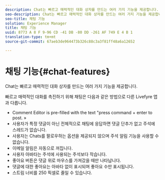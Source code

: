 ```yaml
---
description: Chat는 빠르고 매력적인 대화 상자를 만드는 여러 가지 기능을 제공합니다.
seo-description: Chat는 빠르고 매력적인 대화 상자를 만드는 여러 가지 기능을 제공합니다.
seo-title: 채팅 기능
solution: Experience Manager
title: 채팅 기능
uuid: 8773 A 8 F 9-96 CD -41 DB -80 DD -261 AF 749 E 4 B 1
translation-type: tm+mt
source-git-commit: 67aeb3de964473b326c88c3a3f81ff48a6a12652

---
```



# 채팅 기능{#chat-features}

Chat는 빠르고 매력적인 대화 상자를 만드는 여러 가지 기능을 제공합니다.



빠르고 매력적인 대화를 촉진하기 위해 채팅은 다음과 같은 방법으로 다른 Livefyre 앱과 다릅니다.

* Comment Editor is pre-filled with the text "press command + enter to post. »
* 사용자가 특정 댓글이 아닌 전체적으로 채팅에 응답하면 댓글 단추가 없고 주석에 스레드가 없습니다.
* 사용자는 Chats를 팔로우하는 옵션을 제공되지 않으며 주석 알림 기능을 사용할 수 없습니다.
* 이메일 알림은 자동으로 꺼집니다.
* 사용자 아바타는 주석에 사용되는 주석보다 작습니다.
* 좋아요 버튼은 댓글 위로 마우스를 가져갔을 때만 나타납니다.
* 댓글에 대한 좋아요는 아바타 없이 표시되며 좋아요 수만 표시됩니다.
* 스트림 너비를 250 픽셀로 줄일 수 있습니다.

